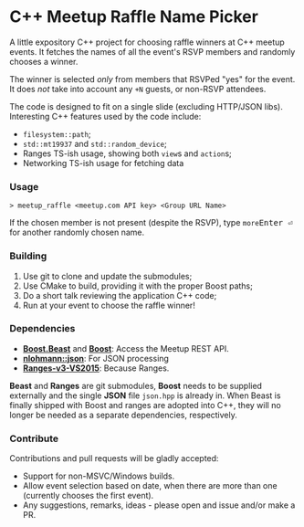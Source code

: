 # C++ Meetup Raffle Name Picker 

A little expository C++ project for choosing raffle winners at C++ meetup events.
It fetches the names of all the event's RSVP members and randomly chooses a winner.

The winner is selected *only* from members that RSVPed "yes" for the event.
It does *not* take into account any `+N` guests, or non-RSVP attendees.

The code is designed to fit on a single slide (excluding HTTP/JSON libs).  
Interesting C++ features used by the code include:
- `filesystem::path`;
- `std::mt19937` and `std::random_device`;
- Ranges TS-ish usage, showing both `view`s and `action`s;
- Networking TS-ish usage for fetching data


### Usage
`> meetup_raffle <meetup.com API key> <Group URL Name>` 

If the chosen member is not present (despite the RSVP), type `more`<kbd>Enter ⏎</kbd> for another randomly chosen name.

### Building

1. Use git to clone and update the submodules;  
2. Use CMake to build, providing it with the proper Boost paths;
3. Do a short talk reviewing the application C++ code;
4. Run at your event to choose the raffle winner!

### Dependencies
- [**Boost.Beast**](https://github.com/boostorg/beast) and [**Boost**](boost.org): Access the Meetup REST API.  
- [**nlohmann::json**](https://github.com/nlohmann/json): For JSON processing
- [**Ranges-v3-VS2015**](https://github.com/Microsoft/Range-V3-VS2015): Because Ranges.

**Beast** and **Ranges** are git submodules, **Boost** needs to be supplied externally and the single **JSON** file `json.hpp` is already in. When Beast is finally shipped with Boost and ranges are adopted into C++, they will no longer be needed as a separate dependencies, respectively. 

### Contribute

Contributions and pull requests will be gladly accepted:

- Support for non-MSVC/Windows builds.
- Allow event selection based on date, when there are more than one (currently chooses the first event).
- Any suggestions, remarks, ideas - please open and issue and/or make a PR.
